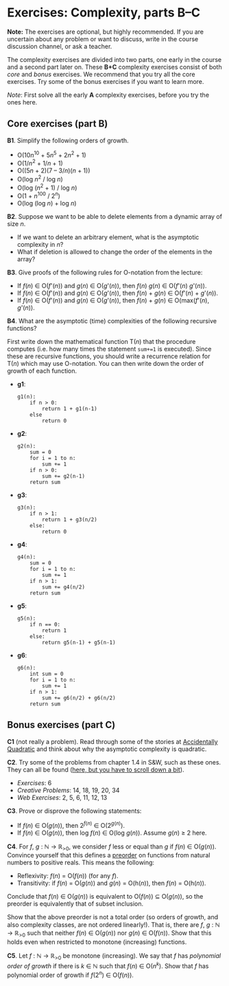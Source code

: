 # Exercises: Complexity, parts B–C

**Note:** The exercises are optional, but highly recommended. If you are uncertain about any problem or want to discuss, write in the course discussion channel, or ask a teacher.

The complexity exercises are divided into two parts, one early in the course and a second part later on. These **B+C** complexity exercises consist of both *core* and *bonus* exercises. We recommend that you try all the core exercises. Try some of the bonus exercises if you want to learn more.

*Note*: First solve all the early **A** complexity exercises, before you try the ones here.

## Core exercises (part B)

**B1**. Simplify the following orders of growth.

- O(10*n*<sup>10</sup> + 5*n*<sup>5</sup> + 2*n*<sup>2</sup> + 1)
- O(1/*n*<sup>2</sup> + 1/*n* + 1)
- O((5*n* + 2)(7 – 3/*n*)(*n* + 1))
- O(log *n*<sup>2</sup> / log *n*)
- O(log (*n*<sup>2</sup> + 1) / log *n*)
- O(1 + *n*<sup>100</sup> / 2<sup>*n*</sup>)
- O(log (log *n*) + log *n*)

**B2**. Suppose we want to be able to delete elements from a dynamic array of size *n*.

- If we want to delete an arbitrary element, what is the asymptotic complexity in *n*?
- What if deletion is allowed to change the order of the elements in the array?

**B3**. Give proofs of the following rules for O-notation from the lecture:

- If *f*(*n*) ∈ O(*f*'(*n*)) and *g*(*n*) ∈ O(*g*'(*n*)), then *f*(*n*) *g*(*n*) ∈ O(*f*'(*n*) *g*'(*n*)).
- If *f*(*n*) ∈ O(*f*'(*n*)) and *g*(*n*) ∈ O(*g*'(*n*)), then *f*(*n*) + *g*(*n*) ∈ O(*f*'(*n*) + *g*'(*n*)).
- If *f*(*n*) ∈ O(*f*'(*n*)) and *g*(*n*) ∈ O(*g*'(*n*)), then *f*(*n*) + *g*(*n*) ∈ O(max(*f*'(*n*), *g*'(*n*)).

**B4**. What are the asymptotic (time) complexities of the following recursive functions?

First write down the mathematical function T(*n*) that the procedure computes (i.e. how many times the statement `sum+=1` is executed). Since these are recursive functions, you should write a recurrence relation for T(*n*) which may use O-notation. You can then write down the order of growth of each function.

- **g1**:

    ```
    g1(n):
        if n > 0:
            return 1 + g1(n-1)
        else
            return 0
    ```

- **g2**:

    ```
    g2(n):
        sum = 0
        for i = 1 to n:
            sum += 1
        if n > 0:
            sum += g2(n-1)
        return sum
    ```

- **g3**:

    ```
    g3(n):
        if n > 1:
            return 1 + g3(n/2)
        else:
            return 0
    ```

- **g4**:

    ```
    g4(n):
        sum = 0
        for i = 1 to n:
            sum += 1
        if n > 1:
            sum += g4(n/2)
        return sum
    ```

- **g5**:

    ```
    g5(n):
        if n == 0:
            return 1
        else:
            return g5(n-1) + g5(n-1)
    ```

- **g6**:

    ```
    g6(n):
        int sum = 0
        for i = 1 to n:
            sum += 1
        if n > 1:
            sum += g6(n/2) + g6(n/2)
        return sum
    ```

## Bonus exercises (part C)

**C1** (not really a problem). Read through some of the stories at [Accidentally Quadratic](https://accidentallyquadratic.tumblr.com) and think about why the asymptotic complexity is quadratic.

**C2**. Try some of the problems from chapter 1.4 in S&W, such as these ones.
They can all be found ([here, but you have to scroll down a bit](https://algs4.cs.princeton.edu/14analysis/>)).

- *Exercises*: 6
- *Creative Problems*: 14, 18, 19, 20, 34
- *Web Exercises*: 2, 5, 6, 11, 12, 13

**C3**. Prove or disprove the following statements:

- If *f*(*n*) ∈ O(*g*(*n*)), then 2<sup>*f*(*n*)</sup> ∈ O(2<sup>*g*(*n*)</sup>).
- If *f*(*n*) ∈ O(*g*(*n*)), then log *f*(*n*) ∈ O(log *g*(*n*)). Assume *g*(*n*) ≥ 2 here.

**C4**. For *f*, *g* : ℕ → ℝ<sub>&gt;0</sub>, we consider *f* less or equal than *g* if *f*(*n*) ∈ O(*g*(*n*)). Convince yourself that this defines a [preorder](https://en.wikipedia.org/wiki/Preorder) on functions from natural numbers to positive reals. This means the following:

- Reflexivity: *f*(*n*) = O(*f*(*n*)) (for any *f*).
- Transitivity: if *f*(*n*) = O(*g*(*n*)) and *g*(*n*) = O(h(*n*)), then *f*(*n*) = O(h(*n*)).

Conclude that *f*(*n*) ∈ O(*g*(*n*)) is equivalent to O(*f*(*n*)) ⊆ O(*g*(*n*)), so the preorder is equivalently that of subset inclusion.

Show that the above preorder is not a total order (so orders of growth, and also complexity classes, are not ordered linearly!). That is, there are *f*, *g* : ℕ → ℝ<sub>&gt;0</sub> such that neither *f*(*n*) ∈ O(*g*(*n*)) nor *g*(*n*) ∈ O(*f*(*n*)). Show that this holds even when restricted to monotone (increasing) functions.

**C5**. Let *f* : ℕ → ℝ<sub>&gt;0</sub> be monotone (increasing). We say that *f* has *polynomial order of growth* if there is *k* ∈ ℕ such that *f*(*n*) ∈ O(*n*<sup>*k*</sup>). Show that *f* has polynomial order of growth if *f*(2<sup>*n*</sup>) ∈ O(*f*(*n*)).
